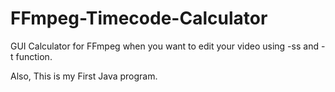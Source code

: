 # FFmpeg-Timecode-Calculator
GUI Calculator for FFmpeg when you want to edit your video using -ss and -t function.

Also, This is my First Java program.
